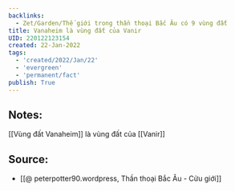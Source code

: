 ```yaml
---
backlinks:
  - Zet/Garden/Thế giới trong thần thoại Bắc Âu có 9 vùng đất
title: Vanaheim là vùng đất của Vanir
UID: 220122123154
created: 22-Jan-2022
tags:
  - 'created/2022/Jan/22'
  - 'evergreen'
  - 'permanent/fact'
publish: True
---
```

## Notes:
[[Vùng đất Vanaheim]] là vùng đất của [[Vanir]]

## Source:
- [[@ peterpotter90.wordpress, Thần thoại Bắc Âu - Cửu giới]]


